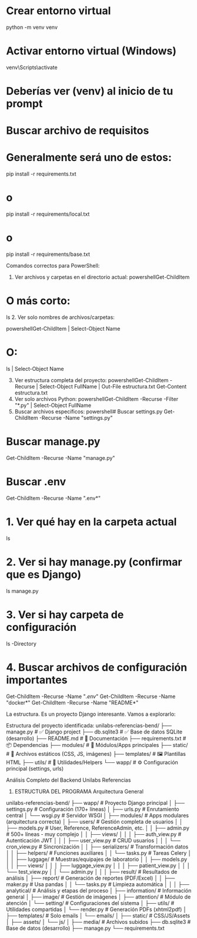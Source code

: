 # Crear entorno virtual
python -m venv venv

# Activar entorno virtual (Windows)
venv\Scripts\activate

# Deberías ver (venv) al inicio de tu prompt


# Buscar archivo de requisitos
# Generalmente será uno de estos:
pip install -r requirements.txt
# o
pip install -r requirements/local.txt
# o
pip install -r requirements/base.txt




Comandos correctos para PowerShell:
1. Ver archivos y carpetas en el directorio actual:
powershellGet-ChildItem
# O más corto:
ls
2. Ver solo nombres de archivos/carpetas:

powershellGet-ChildItem | Select-Object Name
# O:

ls | Select-Object Name

3. Ver estructura completa del proyecto:
powershellGet-ChildItem -Recurse | Select-Object FullName | Out-File estructura.txt
Get-Content estructura.txt
4. Ver solo archivos Python:
powershellGet-ChildItem -Recurse -Filter "*.py" | Select-Object FullName
5. Buscar archivos específicos:
powershell# Buscar settings.py
Get-ChildItem -Recurse -Name "settings.py"



# Buscar manage.py
Get-ChildItem -Recurse -Name "manage.py"

# Buscar .env
Get-ChildItem -Recurse -Name ".env*"




# 1. Ver qué hay en la carpeta actual
ls

# 2. Ver si hay manage.py (confirmar que es Django)
ls manage.py

# 3. Ver si hay carpeta de configuración
ls -Directory

# 4. Buscar archivos de configuración importantes
Get-ChildItem -Recurse -Name "*.env*"
Get-ChildItem -Recurse -Name "docker*"
Get-ChildItem -Recurse -Name "README*"

La estructura. Es un proyecto Django interesante. Vamos a explorarlo:

Estructura del proyecto identificada:
unilabs-referencias-bend/
├── manage.py              # ✅ Django project
├── db.sqlite3            # ✅ Base de datos SQLite (desarrollo)
├── README.md             # 📖 Documentación
├── requirements.txt      # 📦 Dependencias
├── modules/              # 🧩 Módulos/Apps principales
├── static/               # 🎨 Archivos estáticos (CSS, JS, imágenes)
├── templates/            # 🖼️ Plantillas HTML
├── utils/                # 🔧 Utilidades/Helpers
└── wapp/                 # ⚙️ Configuración principal (settings, urls)


Análisis Completo del Backend Unilabs Referencias
1. ESTRUCTURA DEL PROGRAMA
Arquitectura General


unilabs-referencias-bend/
├── wapp/                          # Proyecto Django principal
│   ├── settings.py               # Configuración (170+ líneas)
│   ├── urls.py                   # Enrutamiento central
│   └── wsgi.py                   # Servidor WSGI
│
├── modules/                       # Apps modulares (arquitectura correcta)
│   ├── users/                    # Gestión completa de usuarios
│   │   ├── models.py            # User, Reference, ReferenceAdmin, etc.
│   │   ├── admin.py             # 500+ líneas - muy complejo
│   │   ├── views/
│   │   │   ├── auth_view.py     # Autenticación JWT
│   │   │   ├── user_view.py     # CRUD usuarios
│   │   │   └── cron_view.py     # Sincronización
│   │   ├── serializers/         # Transformación datos
│   │   ├── helpers/             # Funciones auxiliares
│   │   └── tasks.py             # Tareas Celery
│   │
│   ├── luggage/                  # Muestras/equipajes de laboratorio
│   │   ├── models.py
│   │   ├── views/
│   │   │   ├── luggage_view.py
│   │   │   ├── patient_view.py
│   │   │   └── test_view.py
│   │   └── admin.py
│   │
│   ├── result/                   # Resultados de análisis
│   ├── report/                   # Generación de reportes (PDF/Excel)
│   │   ├── maker.py             # Usa pandas
│   │   └── tasks.py             # Limpieza automática
│   │
│   ├── analytical/               # Análisis y etapas del proceso
│   ├── information/              # Información general
│   ├── image/                    # Gestión de imágenes
│   ├── attention/                # Módulo de atención
│   └── setting/                  # Configuraciones del sistema
│
├── utils/                        # Utilidades compartidas
│   └── render.py                # Generación PDFs (xhtml2pdf)
│
├── templates/                    # Solo emails
│   └── emails/
│
├── static/                       # CSS/JS/Assets
│   ├── assets/
│   └── js/
│
├── media/                        # Archivos subidos
├── db.sqlite3                   # Base de datos (desarrollo)
├── manage.py
└── requirements.txt